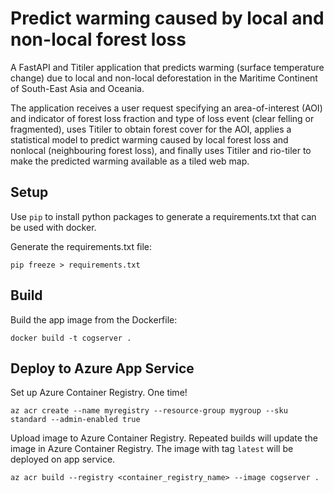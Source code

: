 # Predict warming caused by local and non-local forest loss

A FastAPI and Titiler application that predicts warming (surface temperature change) due to local and non-local deforestation in the Maritime Continent of South-East Asia and Oceania.

The application receives a user request specifying an area-of-interest (AOI) and indicator of forest loss fraction and type of loss event (clear felling or fragmented), uses Titiler to obtain forest cover for the AOI, applies a statistical model to predict warming caused by local forest loss and nonlocal (neighbouring forest loss), and finally uses Titiler and rio-tiler to make the predicted warming available as a tiled web map. 

## Setup

Use `pip` to install python packages to generate a requirements.txt that can be used with docker.

Generate the requirements.txt file:

```
pip freeze > requirements.txt
```

## Build 

Build the app image from the Dockerfile:

```
docker build -t cogserver .
```

## Deploy to Azure App Service

Set up Azure Container Registry. One time!

```
az acr create --name myregistry --resource-group mygroup --sku standard --admin-enabled true
```

Upload image to Azure Container Registry. Repeated builds will update the image in Azure Container Registry. The image with tag `latest` will be deployed on app service. 

```
az acr build --registry <container_registry_name> --image cogserver .
```

